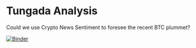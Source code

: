 # Tungada Analysis

Could we use Crypto News Sentiment to foresee the recent BTC plummet?

[![Binder](https://mybinder.org/badge_logo.svg)](https://mybinder.org/v2/gh/trading-smart/tungada_analysis/main?labpath=https%3A%2F%2Fgithub.com%2Ftrading-smart%2Ftungada_analysis%2Fblob%2Fmain%2Fanalysis.ipynb)
